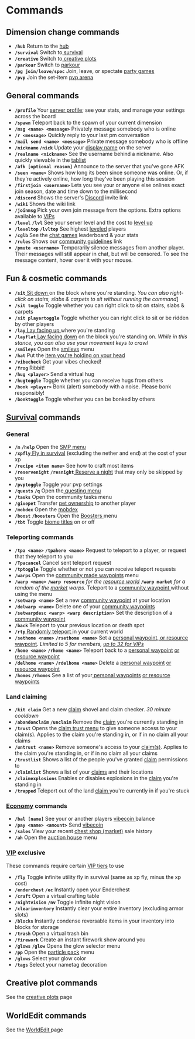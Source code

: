 # Commands

## Dimension change commands

* **`/hub`** Return to the [hub](misc./hub.md)
* **`/survival`** Switch to[ survival](broken-reference)
* **`/creative`** Switch to[ creative plots](../creative-plots/creative-plots.md)
* **`/parkour`** Switch to [parkour](../parkour/parkour.md)
* **`/pg join`**`/`**`leave`**`/`**`spec`** Join, leave, or spectate [party games](../party-games/party-games.md)
* **`/pvp`** Join the set-item [pvp arena](misc./pvp-arena.md)

## General commands

* **`/profile`** Your [server profile](profile-and-customization/); see your stats, and manage your settings across the board
* **`/spawn`** Teleport back to the spawn of your current dimension
* **`/msg <name> <message>`** Privately message somebody who is online
* **`/r <message>`** Quickly reply to your last pm conversation
* **`/mail send <name> <message>`** Private message somebody who is offline
* **`/nickname` `/nick`** Update your [display name](profile-and-customization/nicknames.md) on the server
* **`/realname <nickname>`** See the username behind a nickname. Also quickly viewable in the [tablist](misc./tablist.md)
* **`/afk [optional reason]`** Announce to the server that you've gone AFK
* **`/seen <name>`** Shows how long its been since someone was online. Or, if they're actively online, how long they've been playing this session
* **`/firstjoin <username>`** Lets you see your or anyone else onlines exact join season, date and time down to the millisecond
* **`/discord`** Shows the server's [Discord](discord.md) invite link
* **`/wiki`** Shows the wiki link
* **`/joinmsg`** Pick your own join message from the options. Extra options available to [VIPs](broken-reference)
* **`/level`** **`/lvl`** See your server level and the cost to [level up](leveling.md)
* **`/leveltop`** **`/lvltop`** See highest [leveled](leveling.md) players
* **`/cglb`** See the [chat games](rich-chat/chat-games.md) leaderboard & your stats
* **`/rules`** Shows our [community guidelines](community-guidelines.md) link
* **`/pmute <username>`** Temporarily silence messages from another player. Their messages will still appear in chat, but will be censored. To see the message content, hover over it with your mouse.

## Fun & cosmetic commands

* **`/sit`**[ Sit down ](../survival/tweak-list/sitting-laying-and-crawling.md)on the block where you're standing. _You can also right-click on stairs, slabs & carpets to sit without running the command_]
* **`/sit toggle`** Toggle whether you can right click to sit on stairs, slabs & carpets
* **`/sit playertoggle`** Toggle whether you can right click to sit or be ridden by other players
* **`/lay`**[ Lay facing up ](../survival/tweak-list/sitting-laying-and-crawling.md)where you're standing
* **`/layflat`**[ Lay facing down](../survival/tweak-list/sitting-laying-and-crawling.md) on the block you're standing on. _While in this stance, you can also use your movement keys to crawl_
* **`/smileys`** Open the [smileys](rich-chat/smileys.md) menu
* **`/hat`** Put the [item you're holding on your head](../survival/tweak-list/unlocked-head-slot.md)
* **`/vibecheck`** Get your vibes checked!
* **`/frog`** Ribbit!
* **`/hug <player>`** Send a virtual hug
* **`/hugtoggle`** Toggle whether you can receive hugs from others
* **`/bonk <player>`** Bonk (alert) somebody with a noise. Please bonk responsibly!
* **`/bonktoggle`** Toggle whether you can be bonked by others

## [Survival](../survival/smp-survival-s8/) commands

### General

* **`/m`** **`/help`** Open the [SMP menu](../survival/smp-menu.md)
* **`/xpfly`**[ Fly in survival](../survival/tweak-list/utility-flight.md) (excluding the nether and end) at the cost of your xp
* **`/recipe <item name>`** See how to craft most items
* **`/reservenight`** **`/resnight`**[ Reserve a night](../survival/tweak-list/reserved-nights.md) that may only be skipped by you
* **`/pvptoggle`** Toggle your pvp settings
* **`/quests`** **`/q`** Open the[ questing menu](../survival/questing.md)
* **`/tasks`** Open the community tasks menu
* **`/givepet`** Transfer [pet ownership](../survival/tweak-list/pet-ownership-transferring.md) to another player
* **`/mobdex`** Open the [mobdex](../survival/tweak-list/mob-rarities-and-mobdex.md)
* **`/boost`** **`/boosters`** Open the [Boosters ](../survival/boosters.md)menu&#x20;
* **`/tbt`** Toggle [biome titles](../survival/tweak-list/biome-titles.md) on or off

### Teleporting commands

* **`/tpa <name>`** **`/tpahere <name>`** Request to teleport to a player, or request that they teleport to you
* **`/Tpacancel`** Cancel sent teleport request
* **`/tptoggle`** Toggle whether or not you can receive teleport requests
* **`/warps`** Open the [community made waypoints](../survival/tweak-list/community-waypoints.md) menu
* **`/warp <name>`** **`/warp resource`** _for the_ [_resource world_](../survival/resource-world.md) **`/warp market`** _for a random of the_ [_market_](../survival/market.md) _warps._ Teleport to a [community waypoint ](../survival/tweak-list/community-waypoints.md)without using the menu
* **`/setwarp <name>`** Set a new [community waypoint](../survival/tweak-list/community-waypoints.md) at your location
* **`/delwarp <name>`** Delete one of your [community waypoints\
  ](../survival/tweak-list/community-waypoints.md)
* **`/setwarpdesc <warp> <warp description>`** Set the description of a [community waypoint\
  ](../survival/tweak-list/community-waypoints.md)
* **`/back`** Teleport to your previous location or death spot
* **`/rtp`**[ Randomly teleport ](../survival/random-teleporting-rtp.md)in your current world
* **`/sethome <name>`** **`/rsethome <name>`** Set a [personal waypoint](broken-reference)[, or resource waypoint](../survival/tweak-list/personal-waypoints.md). _Limited to 5 for members,_ [_up to 32 for VIPs_](broken-reference)
* **`/home <name>`** **`/rhome <name>`** Teleport back to a [personal waypoint](../survival/tweak-list/personal-waypoints.md) [or resource waypoint](../survival/tweak-list/personal-waypoints.md)
* **`/delhome <name>`** **`/rdelhome <name>`** Delete a [personal waypoint](../survival/tweak-list/personal-waypoints.md) [or resource waypoint](../survival/tweak-list/personal-waypoints.md)
* **`/homes`** **`/rhomes`** See a list of your[ personal waypoints](../survival/tweak-list/personal-waypoints.md) [or resource waypoints](../survival/tweak-list/personal-waypoints.md)

### Land claiming

* **`/kit claim`** Get a new [claim](../survival/land-claiming.md) shovel and claim checker. _30 minute cooldown_
* **`/abandonclaim`** **`/unclaim`** Remove the [claim](../survival/land-claiming.md) you're currently standing in
* **`/trust`** Opens the [claim trust menu](commands.md#land-claiming) to give someone access to your claim(s). Applies to the claim you're standing in, or if in no claim all your claims
* **`/untrust <name>`** Remove someone's access to your [claim(s)](../survival/land-claiming.md). Applies to the claim you're standing in, or if in no claim all your claims
* **`/trustlist`** Shows a list of the people you've granted [claim](../survival/land-claiming.md) permissions to
* **`/claimlist`** Shows a list of your [claims](../survival/land-claiming.md) and their locations
* **`/claimexplosions`** Enables or disables explosions in the [claim](../survival/land-claiming.md) you're standing in
* **`/trapped`** Teleport out of the land [claim ](../survival/land-claiming.md)you're currently in if you're stuck

### [Economy](../survival/economy.md) commands

* **`/bal [name]`** See your or another players [vibecoin ](../survival/economy.md)balance
* **`/pay <name> <amount>`** Send [vibecoin](../survival/economy.md)
* **`/sales`** View your recent [chest shop (market)](../survival/market.md) sale history
* **`/ah`** Open the [auction house](../survival/auction-house.md) menu

### [VIP](broken-reference) exclusive

These commands require certain [VIP tiers](broken-reference) to use

* **`/fly`** Toggle infinite utility fly in survival (same as xp fly, minus the xp cost)
* **`/enderchest`** **`/ec`** Instantly open your Enderchest
* **`/craft`** Open a virtual crafting table
* **`/nightvision`** **`/nv`** Toggle infinite night vision
* **`/clearinventory`** Instantly clear your entire inventory (excluding armor slots)
* **`/blocks`** Instantly condense reversable items in your inventory into blocks for storage
* **`/trash`** Open a virtual trash bin
* **`/firework`** Create an instant firework show around you
* **`/glows`** **`/glow`** Opens the glow selector menu
* **`/pp`** Open the [particle pack](profile-and-customization/vibe-particle-pack.md) menu
* **`/glows`** Select your glow color
* **`/tags`** Select your nametag decoration

## Creative plot commands

See the [creative plots](../creative-plots/creative-plots.md) page

## WorldEdit commands

See the [WorldEdit ](misc./worldedit.md)page
